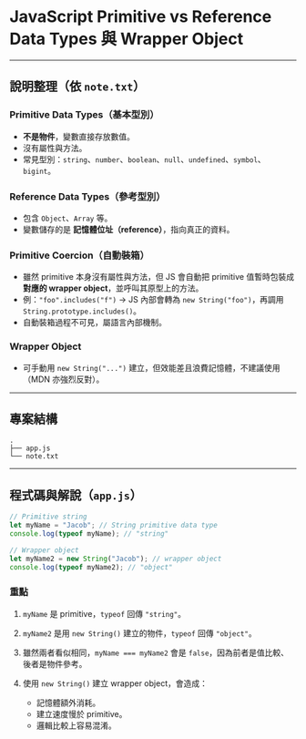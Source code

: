 # JavaScript Primitive vs Reference Data Types 與 Wrapper Object

---

## 說明整理（依 `note.txt`）

### Primitive Data Types（基本型別）

- **不是物件**，變數直接存放數值。
- 沒有屬性與方法。
- 常見型別：`string`、`number`、`boolean`、`null`、`undefined`、`symbol`、`bigint`。

### Reference Data Types（參考型別）

- 包含 `Object`、`Array` 等。
- 變數儲存的是 **記憶體位址（reference）**，指向真正的資料。

### Primitive Coercion（自動裝箱）

- 雖然 primitive 本身沒有屬性與方法，但 JS 會自動把 primitive 值暫時包裝成 **對應的 wrapper object**，並呼叫其原型上的方法。
- 例：`"foo".includes("f")` → JS 內部會轉為 `new String("foo")`，再調用 `String.prototype.includes()`。
- 自動裝箱過程不可見，屬語言內部機制。

### Wrapper Object

- 可手動用 `new String("...")` 建立，但效能差且浪費記憶體，不建議使用（MDN 亦強烈反對）。

---

## 專案結構

```
.
├── app.js
└── note.txt
```

---

## 程式碼與解說（`app.js`）

```js
// Primitive string
let myName = "Jacob"; // String primitive data type
console.log(typeof myName); // "string"

// Wrapper object
let myName2 = new String("Jacob"); // wrapper object
console.log(typeof myName2); // "object"
```

### 重點

1. `myName` 是 primitive，`typeof` 回傳 `"string"`。
2. `myName2` 是用 `new String()` 建立的物件，`typeof` 回傳 `"object"`。
3. 雖然兩者看似相同，`myName === myName2` 會是 `false`，因為前者是值比較、後者是物件參考。
4. 使用 `new String()` 建立 wrapper object，會造成：

   - 記憶體額外消耗。
   - 建立速度慢於 primitive。
   - 邏輯比較上容易混淆。
